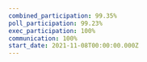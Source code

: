 ```yaml
---
combined_participation: 99.35%
poll_participation: 99.23%
exec_participation: 100%
communication: 100%
start_date: 2021-11-08T00:00:00.000Z
---
```

